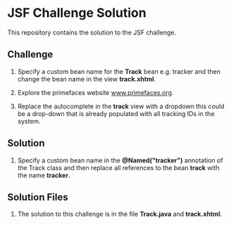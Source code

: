 # JSF Challenge Solution

This repository contains the solution to the JSF challenge.

## Challenge

1. Specify a custom bean name for the **Track** bean e.g. tracker and then change the bean name in the view **track.xhtml**.

2. Explore the primefaces website www.primefaces.org.

3. Replace the autocomplete in the **track** view with a dropdown this could be a drop-down that is already populated with all tracking IDs in the system.


## Solution

1. Specify a custom bean name in the **@Named("tracker")** annotation of the Track class and then replace all references to the bean **track** with the name **tracker**.



## Solution Files

1. The solution to this challenge is in the file **Track.java** and **track.xhtml**.

